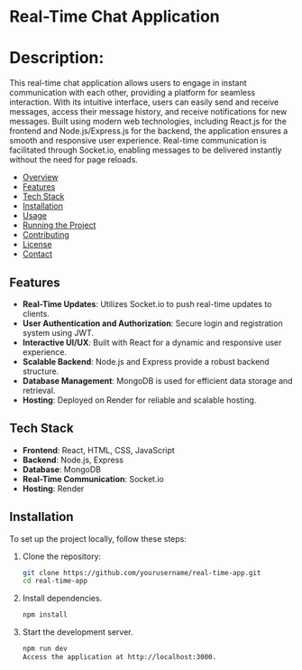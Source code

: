 # Real-Time Chat Application

# Description:

This real-time chat application allows users to engage in instant communication with each other, providing a platform for seamless interaction. With its intuitive interface, users can easily send and receive messages, access their message history, and receive notifications for new messages. Built using modern web technologies, including React.js for the frontend and Node.js/Express.js for the backend, the application ensures a smooth and responsive user experience. Real-time communication is facilitated through Socket.io, enabling messages to be delivered instantly without the need for page reloads.

- [Overview](#overview)
- [Features](#features)
- [Tech Stack](#tech-stack)
- [Installation](#installation)
- [Usage](#usage)
- [Running the Project](#running-the-project)
- [Contributing](#contributing)
- [License](#license)
- [Contact](#contact)
  
## Features

- **Real-Time Updates**: Utilizes Socket.io to push real-time updates to clients.
- **User Authentication and Authorization**: Secure login and registration system using JWT.
- **Interactive UI/UX**: Built with React for a dynamic and responsive user experience.
- **Scalable Backend**: Node.js and Express provide a robust backend structure.
- **Database Management**: MongoDB is used for efficient data storage and retrieval.
- **Hosting**: Deployed on Render for reliable and scalable hosting.

## Tech Stack

- **Frontend**: React, HTML, CSS, JavaScript
- **Backend**: Node.js, Express
- **Database**: MongoDB
- **Real-Time Communication**: Socket.io
- **Hosting**: Render

## Installation

To set up the project locally, follow these steps:

1. Clone the repository:
   ```bash
   git clone https://github.com/yourusername/real-time-app.git
   cd real-time-app

2. Install dependencies.
   ```bash
   npm install

3. Start the development server.
   ```bash
   npm run dev
   Access the application at http://localhost:3000.










